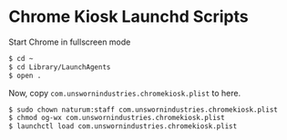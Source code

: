 # Chrome Kiosk Launchd Scripts

Start Chrome in fullscreen mode

```sh
$ cd ~
$ cd Library/LaunchAgents
$ open .
```
Now, copy `com.unswornindustries.chromekiosk.plist` to here.

```sh
$ sudo chown naturum:staff com.unswornindustries.chromekiosk.plist
$ chmod og-wx com.unswornindustries.chromekiosk.plist
$ launchctl load com.unswornindustries.chromekiosk.plist
```
